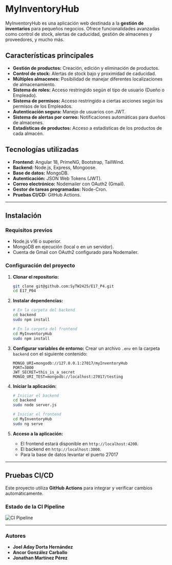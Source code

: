 # MyInventoryHub

MyInventoryHub es una aplicación web destinada a la **gestión de inventarios** para pequeños negocios. Ofrece funcionalidades avanzadas como control de stock, alertas de caducidad, gestión de almacenes y proveedores, y mucho más.

## Características principales

- **Gestión de productos:** Creación, edición y eliminación de productos.
- **Control de stock:** Alertas de stock bajo y proximidad de caducidad.
- **Múltiples almacenes:** Posibilidad de manejar diferentes localizaciones de almacenamiento.
- **Sistema de roles:** Acceso restringido según el tipo de usuario (Dueño o Empleado).
- **Sistema de permisos:** Acceso restringido a ciertas acciones según los permisos de los Empleados.
- **Autenticación segura:** Manejo de usuarios con JWT.
- **Sistema de alertas por correo:** Notificaciones automáticas para dueños de almacenes.
- **Estadísticas de productos:** Acceso a estadísticas de los productos de cada almacén.

## Tecnologías utilizadas

- **Frontend:** Angular 18, PrimeNG, Bootstrap, TailWind.
- **Backend:** Node.js, Express, Mongoose.
- **Base de datos:** MongoDB.
- **Autenticación:** JSON Web Tokens (JWT).
- **Correo electrónico:** Nodemailer con OAuth2 (Gmail).
- **Gestor de tareas programadas:** Node-Cron.
- **Pruebas CI/CD:** GitHub Actions.

---

## Instalación

### Requisitos previos

- Node.js v16 o superior.
- MongoDB en ejecución (local o en un servidor).
- Cuenta de Gmail con OAuth2 configurado para Nodemailer.

### Configuración del proyecto

1. **Clonar el repositorio:**
   ```bash
   git clone git@github.com:SyTW2425/E17_P4.git
   cd E17_P04
   ```

2. **Instalar dependencias:**
   ```bash
   # En la carpeta del backend
   cd backend
   sudo npm install

   # En la carpeta del frontend
   cd MyInventoryHub
   sudo npm install
   ```

3. **Configurar variables de entorno:**
Crear un archivo `.env` en la carpeta `backend` con el siguiente contenido:
     ```env
     MONGO_URI=mongodb://127.0.0.1:27017/myInventoryHub
     PORT=3000
     JWT_SECRET=this_is_a_secret
     MONGO_URI_TEST=mongodb://localhost:27017/testing
     ```

4. **Iniciar la aplicación:**
   ```bash
   # Iniciar el backend
   cd backend
   sudo node server.js

   # Iniciar el frontend
   cd MyInventoryHub
   sudo ng serve
   ```

5. **Acceso a la aplicación:**
   - El frontend estará disponible en `http://localhost:4200`.
   - El backend en `http://localhost:3000`.
   - Para la base de datos levantar el puerto 27017

---

## Pruebas CI/CD

Este proyecto utiliza **GitHub Actions** para integrar y verificar cambios automáticamente.

### Estado de la CI Pipeline

![CI Pipeline](https://github.com/SyTW2425/E17_P4/actions/workflows/ci.yml/badge.svg)

--- 
### Autores
- **Joel Aday Dorta Hernández** 
- **Ancor González Carballo** 
- **Jonathan Martínez Pérez**

